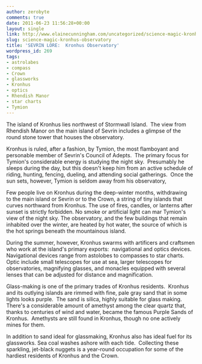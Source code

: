 ```yaml
---
author: zerobyte
comments: true
date: 2011-06-23 11:56:28+00:00
layout: single
link: http://www.elainecunningham.com/uncategorized/science-magic-kronhus-observatory/
slug: science-magic-kronhus-observatory
title: 'SEVRIN LORE:  Kronhus Observatory'
wordpress_id: 269
tags:
- astrolabes
- compass
- Crown
- glassworks
- Kronhus
- optics
- Rhendish Manor
- star charts
- Tymion
---
```


The island of Kronhus lies northwest of Stormwall Island.  The view from Rhendish Manor on the main island of Sevrin includes a glimpse of the round stone tower that houses the observatory.

Kronhus is ruled, after a fashion, by Tymion, the most flamboyant and personable member of Sevrin's Council of Adepts.  The primary focus for Tymion's considerable energy is studying the night sky.  Presumably he sleeps during the day, but this doesn't keep him from an active schedule of riding, hunting, fencing, dueling, and attending social gatherings.  Once the sun sets, however, Tymion is seldom away from his observatory,

Few people live on Kronhus during the deep-winter months, withdrawing to the main island or Sevrin or to the Crown, a string of tiny islands that curves northward from Kronhus. The use of fires, candles, or lanterns after sunset is strictly forbidden. No smoke or artificial light can mar Tymion's view of the night sky. The observatory, and the few buildings that remain inhabited over the winter, are heated by hot water, the source of which is the hot springs beneath the mountainous island. 

During the summer, however, Kronhus swarms with artificers and craftsmen who work at the island's primary exports:  navigational and optics devices.  Navigational devices range from astolobes to compasses to star charts. Optic include small telescopes for use at sea, larger telescopes for observatories, magnifying glasses, and monacles equipped with several lenses that can be adjusted for distance and magnification.

Glass-making is one of the primary trades of Kronhus residents.  Kronhus and its outlying islands are rimmed with fine, pale gray sand that in some lights looks purple.  The sand is silica, highly suitable for glass making.  There's a considerable amount of amethyst among the clear quartz that, thanks to centuries of wind and water, became the famous Purple Sands of Kronhus.  Amethysts are still found in Kronhus, though no one actively mines for them.

In addition to sand ideal for glassmaking, Kronhus also has ideal fuel for its glassworks. Sea coal washes ashore with each tide.  Collecting these sparkling, jet-black nuggets is a year-round occupation for some of the hardiest residents of Kronhus and the Crown.
